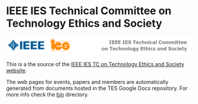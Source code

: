 IEEE IES Technical Committee on Technology Ethics and Society
===============

![logo](images/banner.png)

This is a the source of the [IEEE IES TC on Technology Ethics and Society website](https://TES.ieee-ies.org).

The web pages for events, papers and members are automatically generated from documents hosted in the TES Google Docs repository. For more info check the [bin](bin/README.md) directory.
